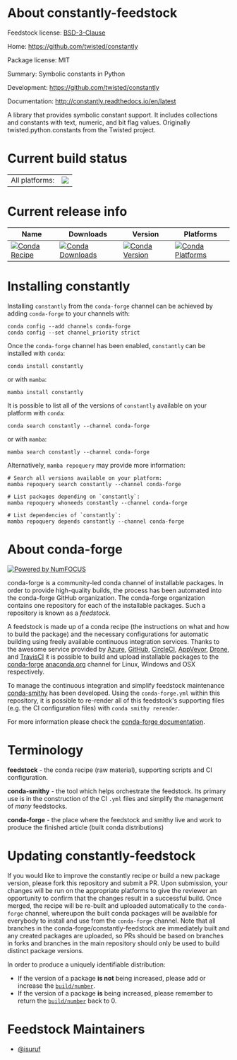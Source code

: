 About constantly-feedstock
==========================

Feedstock license: [BSD-3-Clause](https://github.com/conda-forge/constantly-feedstock/blob/main/LICENSE.txt)

Home: https://github.com/twisted/constantly

Package license: MIT

Summary: Symbolic constants in Python

Development: https://github.com/twisted/constantly

Documentation: http://constantly.readthedocs.io/en/latest

A library that provides symbolic constant support.
It includes collections and constants with text, numeric, and bit flag values.
Originally twisted.python.constants from the Twisted project.


Current build status
====================


<table><tr><td>All platforms:</td>
    <td>
      <a href="https://dev.azure.com/conda-forge/feedstock-builds/_build/latest?definitionId=4540&branchName=main">
        <img src="https://dev.azure.com/conda-forge/feedstock-builds/_apis/build/status/constantly-feedstock?branchName=main">
      </a>
    </td>
  </tr>
</table>

Current release info
====================

| Name | Downloads | Version | Platforms |
| --- | --- | --- | --- |
| [![Conda Recipe](https://img.shields.io/badge/recipe-constantly-green.svg)](https://anaconda.org/conda-forge/constantly) | [![Conda Downloads](https://img.shields.io/conda/dn/conda-forge/constantly.svg)](https://anaconda.org/conda-forge/constantly) | [![Conda Version](https://img.shields.io/conda/vn/conda-forge/constantly.svg)](https://anaconda.org/conda-forge/constantly) | [![Conda Platforms](https://img.shields.io/conda/pn/conda-forge/constantly.svg)](https://anaconda.org/conda-forge/constantly) |

Installing constantly
=====================

Installing `constantly` from the `conda-forge` channel can be achieved by adding `conda-forge` to your channels with:

```
conda config --add channels conda-forge
conda config --set channel_priority strict
```

Once the `conda-forge` channel has been enabled, `constantly` can be installed with `conda`:

```
conda install constantly
```

or with `mamba`:

```
mamba install constantly
```

It is possible to list all of the versions of `constantly` available on your platform with `conda`:

```
conda search constantly --channel conda-forge
```

or with `mamba`:

```
mamba search constantly --channel conda-forge
```

Alternatively, `mamba repoquery` may provide more information:

```
# Search all versions available on your platform:
mamba repoquery search constantly --channel conda-forge

# List packages depending on `constantly`:
mamba repoquery whoneeds constantly --channel conda-forge

# List dependencies of `constantly`:
mamba repoquery depends constantly --channel conda-forge
```


About conda-forge
=================

[![Powered by
NumFOCUS](https://img.shields.io/badge/powered%20by-NumFOCUS-orange.svg?style=flat&colorA=E1523D&colorB=007D8A)](https://numfocus.org)

conda-forge is a community-led conda channel of installable packages.
In order to provide high-quality builds, the process has been automated into the
conda-forge GitHub organization. The conda-forge organization contains one repository
for each of the installable packages. Such a repository is known as a *feedstock*.

A feedstock is made up of a conda recipe (the instructions on what and how to build
the package) and the necessary configurations for automatic building using freely
available continuous integration services. Thanks to the awesome service provided by
[Azure](https://azure.microsoft.com/en-us/services/devops/), [GitHub](https://github.com/),
[CircleCI](https://circleci.com/), [AppVeyor](https://www.appveyor.com/),
[Drone](https://cloud.drone.io/welcome), and [TravisCI](https://travis-ci.com/)
it is possible to build and upload installable packages to the
[conda-forge](https://anaconda.org/conda-forge) [anaconda.org](https://anaconda.org/)
channel for Linux, Windows and OSX respectively.

To manage the continuous integration and simplify feedstock maintenance
[conda-smithy](https://github.com/conda-forge/conda-smithy) has been developed.
Using the ``conda-forge.yml`` within this repository, it is possible to re-render all of
this feedstock's supporting files (e.g. the CI configuration files) with ``conda smithy rerender``.

For more information please check the [conda-forge documentation](https://conda-forge.org/docs/).

Terminology
===========

**feedstock** - the conda recipe (raw material), supporting scripts and CI configuration.

**conda-smithy** - the tool which helps orchestrate the feedstock.
                   Its primary use is in the construction of the CI ``.yml`` files
                   and simplify the management of *many* feedstocks.

**conda-forge** - the place where the feedstock and smithy live and work to
                  produce the finished article (built conda distributions)


Updating constantly-feedstock
=============================

If you would like to improve the constantly recipe or build a new
package version, please fork this repository and submit a PR. Upon submission,
your changes will be run on the appropriate platforms to give the reviewer an
opportunity to confirm that the changes result in a successful build. Once
merged, the recipe will be re-built and uploaded automatically to the
`conda-forge` channel, whereupon the built conda packages will be available for
everybody to install and use from the `conda-forge` channel.
Note that all branches in the conda-forge/constantly-feedstock are
immediately built and any created packages are uploaded, so PRs should be based
on branches in forks and branches in the main repository should only be used to
build distinct package versions.

In order to produce a uniquely identifiable distribution:
 * If the version of a package **is not** being increased, please add or increase
   the [``build/number``](https://docs.conda.io/projects/conda-build/en/latest/resources/define-metadata.html#build-number-and-string).
 * If the version of a package **is** being increased, please remember to return
   the [``build/number``](https://docs.conda.io/projects/conda-build/en/latest/resources/define-metadata.html#build-number-and-string)
   back to 0.

Feedstock Maintainers
=====================

* [@isuruf](https://github.com/isuruf/)

